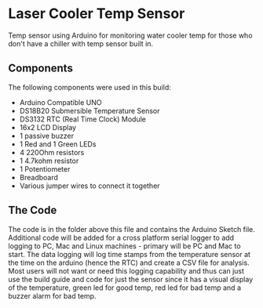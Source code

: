 # Laser Cooler Temp Sensor
Temp sensor using Arduino for monitoring water cooler temp for those who don't have a chiller with temp sensor built in.

## Components

The following components were used in this build:
* Arduino Compatible UNO
* DS18B20 Submersible Temperature Sensor
* DS3132 RTC (Real Time Clock) Module
* 16x2 LCD Display
* 1 passive buzzer
* 1 Red and 1 Green LEDs
* 4 220Ohm resistors
* 1 4.7kohm resistor
* 1 Potentiometer
* Breadboard
* Various jumper wires to connect it together

## The Code
The code is in the folder above this file and contains the Arduino Sketch file.  Additional code will be added for a cross platform serial logger to add logging to PC, Mac and Linux machines - primary will be PC and Mac to start.  The data logging will log time stamps from the temperature sensor at the time on the arduino (hence the RTC) and create a CSV file for analysis.  Most users will not want or need this logging capability and thus can just use the build guide and code for just the sensor since it has a visual display of the temperature, green led for good temp, red led for bad temp and a buzzer alarm for bad temp.
